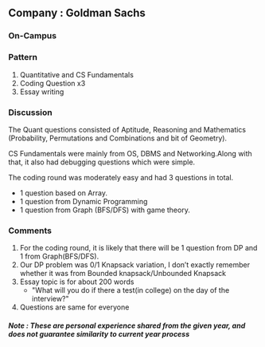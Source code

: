 ## Company : Goldman Sachs 
### On-Campus

### Pattern
1. Quantitative and CS Fundamentals
1. Coding Question x3
1. Essay writing

### Discussion 
The Quant questions consisted of Aptitude, Reasoning and Mathematics (Probability, Permutations and Combinations and bit of Geometry).

CS Fundamentals were mainly from OS, DBMS and Networking.Along with that, it also had debugging questions which were simple.

The coding round was moderately easy and had 3 questions in total.
- 1 question based on Array.
- 1 question from Dynamic Programming 
- 1 question from Graph (BFS/DFS) with game theory.

### Comments
1. For the coding round, it is likely that there will be 1 question from DP and 1 from Graph(BFS/DFS).
1. Our DP problem was 0/1 Knapsack variation, I don’t exactly remember whether it was from Bounded knapsack/Unbounded Knapsack
1. Essay topic is for about 200 words 
    * "What will you do if there a test(in college) on the day of the interview?"
1. Questions are same for everyone



##### Note : These are personal experience shared from the given year, and does not guarantee similarity to current year process
